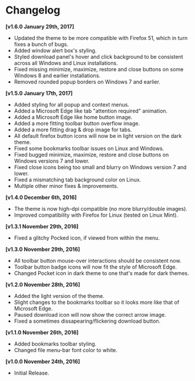 # Changelog

**[v1.6.0 January 29th, 2017]**

* Updated the theme to be more compatible with Firefox 51, which in turn fixes a bunch of bugs.
* Added window alert box's styling.
* Styled download panel's hover and click background to be consistent across all Windows and Linux installations.
* Fixed missing minimize, maximize, restore and close buttons on some Windows 8 and earlier installations.
* Removed rounded popup borders on Windows 7 and earlier.

**[v1.5.0 January 17th, 2017]**

* Added styling for all popup and context menus.
* Added a Microsoft Edge like tab "attention required" animation.
* Added a Microsoft Edge like home button image.
* Added a more fitting toolbar button overflow image.
* Added a more fitting drag & drop image for tabs.
* All default firefox button icons will now be in light version on the dark theme.
* Fixed some bookmarks toolbar issues on Linux and Windows.
* Fixed bugged minimize, maximize, restore and close buttons on Windows versions 7 and lower.
* Fixed close icons being too small and blurry on Windows version 7 and lower.
* Fixed a mismatching tab background color on Linux.
* Multiple other minor fixes & improvements.

**[v1.4.0 December 6th, 2016]**

* The theme is now high-dpi compatible (no more blurry/double images).
* Improved compatibility with Firefox for Linux (tested on Linux Mint).

**[v1.3.1 November 29th, 2016]**

* Fixed a glitchy Pocked icon, if viewed from within the menu.

**[v1.3.0 November 29th, 2016]**

* All toolbar button mouse-over interactions should be consistent now.
* Toolbar button badge icons will now fit the style of Microsoft Edge.
* Changed Pocket icon in dark theme to one that's made for dark themes.

**[v1.2.0 November 28th, 2016]**

* Added the light version of the theme.
* Slight changes to the bookmarks toolbar so it looks more like that of Microsoft Edge.
* Paused download icon will now show the correct arrow image.
* Fixed a sometimes dissapearing/flickering download button.

**[v1.1.0 November 26th, 2016]**

* Added bookmarks toolbar styling.
* Changed file menu-bar font color to white.

**[v1.0.0 November 24th, 2016]**

* Initial Release.